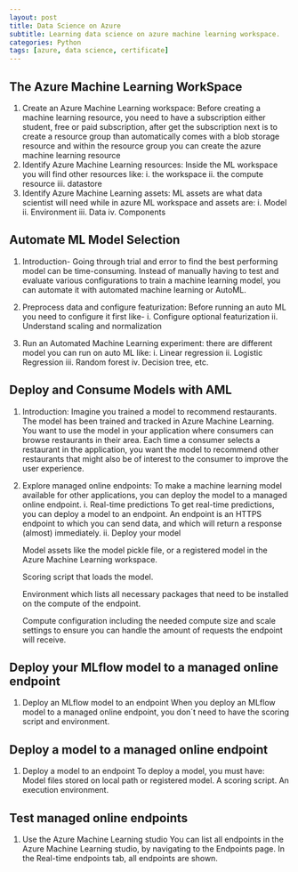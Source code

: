 ```yaml
---
layout: post
title: Data Science on Azure
subtitle: Learning data science on azure machine learning workspace.
categories: Python
tags: [azure, data science, certificate]
---
```


## The Azure Machine Learning WorkSpace
1. Create an Azure Machine Learning workspace:
   Before creating a machine learning resource, you need to have a subscription either student, free or paid subscription, after get the subscription next is to create a resource group than automatically comes with a blob storage resource and within the resource group you can create the azure machine learning resource
2. Identify Azure Machine Learning resources:
   Inside the ML workspace you will find other resources like:
   i. the workspace
   ii. the compute resource
   iii. datastore
3. Identify Azure Machine Learning assets:
   ML assets are what data scientist will need while in azure ML workspace and assets are:
   i. Model
   ii. Environment
   iii. Data
   iv. Components

## Automate ML Model Selection
1. Introduction-
   Going through trial and error to find the best performing model can be time-consuming. Instead of manually having to test and evaluate various configurations to train a machine learning model, you can automate it with automated machine learning or AutoML.
   
2. Preprocess data and configure featurization:
  Before running an auto ML you need to configure it first like-
  i. Configure optional featurization
  ii. Understand scaling and normalization
3. Run an Automated Machine Learning experiment:
   there are different model you can run on auto ML like:
   i. Linear regression
   ii. Logistic Regression
   iii. Random forest
   iv. Decision tree, etc.

## Deploy and Consume Models with AML
1. Introduction:
   Imagine you trained a model to recommend restaurants. The model has been trained and tracked in Azure Machine Learning. You want to use the model in your application where consumers can browse restaurants in their area. Each time a consumer selects a restaurant in the application, you want the model to recommend other restaurants that might also be of interest to the consumer to improve the user experience.
2. Explore managed online endpoints:
   To make a machine learning model available for other applications, you can deploy the model to a managed online endpoint.
   i. Real-time predictions
   To get real-time predictions, you can deploy a model to an endpoint. An endpoint is an HTTPS endpoint to which you can send data, and which will return a response (almost) immediately.
   ii. Deploy your model

   Model assets like the model pickle file, or a registered model in the Azure Machine Learning workspace.

   Scoring script that loads the model.

   Environment which lists all necessary packages that need to be installed on the compute of the endpoint.

   Compute configuration including the needed compute size and scale settings to ensure you can handle the amount of requests the endpoint will receive.
## Deploy your MLflow model to a managed online endpoint
1. Deploy an MLflow model to an endpoint
   When you deploy an MLflow model to a managed online endpoint, you don´t need to have the scoring script and environment.
## Deploy a model to a managed online endpoint
1. Deploy a model to an endpoint
   To deploy a model, you must have:
   Model files stored on local path or registered model.
   A scoring script.
   An execution environment.
## Test managed online endpoints
1. Use the Azure Machine Learning studio
   You can list all endpoints in the Azure Machine Learning studio, by navigating to the Endpoints page. In the Real-time endpoints tab, all endpoints are shown.
